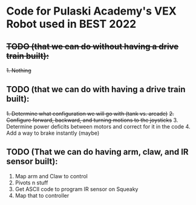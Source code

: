 # Code for Pulaski Academy's VEX Robot used in BEST 2022
## ~~TODO (that we can do without having a drive train built):~~
  ~~1. Nothing~~
## TODO (that we can do with having a drive train built):
  ~~1. Determine what configuration we will go with (tank vs. arcade)~~
  ~~2. Configure forward, backward, and turning motions to the joysticks~~
  3. Determine power deficits between motors and correct for it in the code
  4. Add a way to brake instantly (maybe)
## TODO (That we can do having arm, claw, and IR sensor built):
  1. Map arm and Claw to control
  2. Pivots n stuff
  3. Get ASCII code to program IR sensor on Squeaky
  4. Map that to controller
